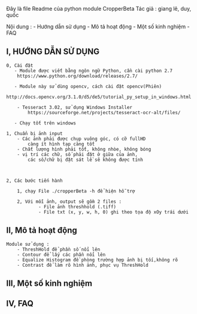 Đây là file Readme của python module CropperBeta
Tác giả : giang lê, duy, quốc

Nội dung : 
    - Hướng dẫn sử dụng
    - Mô tả hoạt động
    - Một số kinh nghiệm
    - FAQ
 
 
I, HƯỚNG DẪN SỬ DỤNG 
---------------------
    0, Cài đặt
       - Module được viết bằng ngôn ngữ Python, cần cài python 2.7
        https://www.python.org/download/releases/2.7/
       
       - Module này sử dùng opencv, cách cài đặt opencv(Phiên)  
            http://docs.opencv.org/3.1.0/d5/de5/tutorial_py_setup_in_windows.html
            
        - Tesseract 3.02, sử dụng Windows Installer 
            https://sourceforge.net/projects/tesseract-ocr-alt/files/
       
       - Chạy tốt trên windows
    
    1, Chuẩn bị ảnh input
        - Các ảnh phải được chụp vuông góc, có cỡ fullHD
            càng ít hình tạp càng tốt            
        - Chất lượng hình phải tốt, không nhòe, không bóng    
        - vị trí các chữ, số phải đặt ở giữa của ảnh, 
            các số/chữ bị đặt sát lề sẽ không được tính
                
           
    
    2, Các bước tiến hành
        
        1, chạy File ./cropperBeta -h để hiện hỗ trợ
        
        2, Với mỗi ảnh, output sẽ gồm 2 files : 
                - File ảnh threshhold (.tiff)
                - File txt (x, y, w, h, 0) ghi theo tọa độ xOy trái dưới
                
                

II, Mô tả hoạt động 
-----------

    Module sử dụng : 
        - ThreshHold để phần số nổi lên 
        - Contour để lấy các phần nổi lên
        - Equalize Histogram đề phòng trường hợp ảnh bị tối,không rõ
        - Contrast để làm rõ hình ảnh, phục vụ ThreshHold
        

III, Một số kinh nghiệm
-------------------------


IV, FAQ
---------------------------
